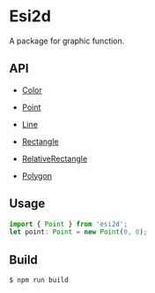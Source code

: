 # Esi2d

A package for graphic function.

## API

- [Color](http://hv-ugit.everfocus.com.tw/christopher_yu/esi2d/blob/master/lib/color.d.ts)

- [Point](http://hv-ugit.everfocus.com.tw/christopher_yu/esi2d/blob/master/lib/point.d.ts)

- [Line](http://hv-ugit.everfocus.com.tw/christopher_yu/esi2d/blob/master/lib/line.d.ts)

- [Rectangle](http://hv-ugit.everfocus.com.tw/christopher_yu/esi2d/blob/master/lib/rectangle.d.ts)

- [RelativeRectangle](http://hv-ugit.everfocus.com.tw/christopher_yu/esi2d/blob/master/lib/relative-rectangle.d.ts)

- [Polygon](http://hv-ugit.everfocus.com.tw/christopher_yu/esi2d/blob/master/lib/polygon.d.ts)

## Usage

```typescript
import { Point } from 'esi2d';
let point: Point = new Point(0, 0);
```

## Build
```
$ npm run build
```
